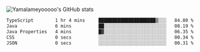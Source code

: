 ![Yamalameyooooo's GitHub stats](https://github-readme-stats.vercel.app/api?username=yamalameyooooo&theme=transparent&show_icons=true\&show=reviews,discussions_started,discussions_answered,prs_merged,prs_merged_percentage)

<!--START_SECTION:waka-->

```txt
TypeScript        1 hr 4 mins     █████████████████████▒░░░   84.80 %
Java              6 mins          ██░░░░░░░░░░░░░░░░░░░░░░░   08.19 %
Java Properties   4 mins          █▓░░░░░░░░░░░░░░░░░░░░░░░   06.35 %
CSS               0 secs          ░░░░░░░░░░░░░░░░░░░░░░░░░   00.34 %
JSON              0 secs          ░░░░░░░░░░░░░░░░░░░░░░░░░   00.31 %
```

<!--END_SECTION:waka-->
